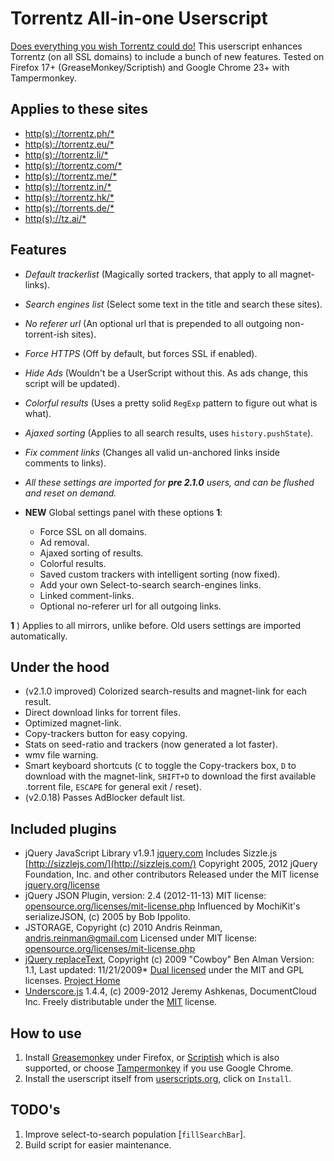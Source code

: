 Torrentz All-in-one Userscript
==============================

[Does everything you wish Torrentz could do!](http://userscripts.org/scripts/show/125001)
This userscript enhances Torrentz (on all SSL domains) to include a bunch of new features. Tested on Firefox 17+ (GreaseMonkey/Scriptish) and Google Chrome 23+ with Tampermonkey.

Applies to these sites
----------------------

* [http(s)://torrentz.ph/*](https://torrentz.ph/)
* [http(s)://torrentz.eu/*](https://torrentz.eu/)
* [http(s)://torrentz.li/*](https://torrentz.li/)
* [http(s)://torrentz.com/*](https://torrentz.com/)
* [http(s)://torrentz.me/*](https://torrentz.me/)
* [http(s)://torrentz.in/*](https://torrentz.in/)
* [http(s)://torrentz.hk/*](https://torrentz.hk/)
* [http(s)://torrents.de/*](https://torrents.de/)
* [http(s)://tz.ai/*](https://tz.ai/)

Features
--------

* _Default trackerlist_ (Magically sorted trackers, that apply to all magnet-links).
* _Search engines list_ (Select some text in the title and search these sites).
* _No referer url_ (An optional url that is prepended to all outgoing non-torrent-ish sites).
* _Force HTTPS_ (Off by default, but forces SSL if enabled).
* _Hide Ads_ (Wouldn't be a UserScript without this. As ads change, this script will be updated).
* _Colorful results_ (Uses a pretty solid `RegExp` pattern to figure out what is what).
* _Ajaxed sorting_  (Applies to all search results, uses `history.pushState`).
* _Fix comment links_ (Changes all valid un-anchored links inside comments to links).
* _All these settings are imported for **pre 2.1.0** users, and can be flushed and reset on demand._

* __NEW__ Global settings panel with these options **1**:
    * Force SSL on all domains.
    * Ad removal.
    * Ajaxed sorting of results.
    * Colorful results.
    * Saved custom trackers with intelligent sorting (now fixed).
    * Add your own Select-to-search search-engines links.
    * Linked comment-links.
    * Optional no-referer url for all outgoing links.

**1** ) Applies to all mirrors, unlike before. Old users settings are imported automatically.

Under the hood
----------------

* (v2.1.0 improved) Colorized search-results and magnet-link for each result.
* Direct download links for torrent files.
* Optimized magnet-link.
* Copy-trackers button for easy copying.
* Stats on seed-ratio and trackers (now generated a lot faster).
* wmv file warning.
* Smart keyboard shortcuts (`C` to toggle the Copy-trackers box, `D` to download with the magnet-link, `SHIFT+D` to download the first available .torrent file, `ESCAPE` for general exit / reset).
* (v2.0.18) Passes AdBlocker default list.

Included plugins
----------------
* jQuery JavaScript Library v1.9.1
  [jquery.com](http://jquery.com/)
  Includes Sizzle.js
  [http://sizzlejs.com/](http://sizzlejs.com/)
  Copyright 2005, 2012 jQuery Foundation, Inc. and other contributors
  Released under the MIT license
  [jquery.org/license](http://jquery.org/license)
* jQuery JSON Plugin, version: 2.4 (2012-11-13)
  MIT license: [opensource.org/licenses/mit-license.php](http://www.opensource.org/licenses/mit-license.php)
  Influenced by MochiKit's serializeJSON, (c) 2005 by Bob Ippolito.
* JSTORAGE, Copyright (c) 2010 Andris Reinman, andris.reinman@gmail.com
  Licensed under MIT license: [opensource.org/licenses/mit-license.php](http://www.opensource.org/licenses/mit-license.php)
* [jQuery replaceText](http://github.com/cowboy/jquery-replacetext/), Copyright (c) 2009 "Cowboy" Ben Alman
  Version: 1.1, Last updated: 11/21/2009*
  [Dual licensed](http://benalman.com/about/license/) under the MIT and GPL licenses.
  [Project Home](http://benalman.com/projects/jquery-replacetext-plugin/)
* [Underscore.js](http://underscorejs.org/) 1.4.4, (c) 2009-2012 Jeremy Ashkenas, DocumentCloud Inc.
  Freely distributable under the [MIT](http://www.opensource.org/licenses/mit-license.php) license.

How to use
----------

1. Install [Greasemonkey](https://addons.mozilla.org/en-US/firefox/addon/greasemonkey/) under Firefox, or [Scriptish](https://addons.mozilla.org/en-US/firefox/addon/scriptish/) which is also supported, or choose [Tampermonkey](https://chrome.google.com/webstore/detail/dhdgffkkebhmkfjojejmpbldmpobfkfo) if you use Google Chrome.
2. Install the userscript itself from [userscripts.org](http://userscripts.org/scripts/show/125001), click on `Install`.

TODO's
----------

1. Improve select-to-search population [`fillSearchBar`].
2. Build script for easier maintenance.

